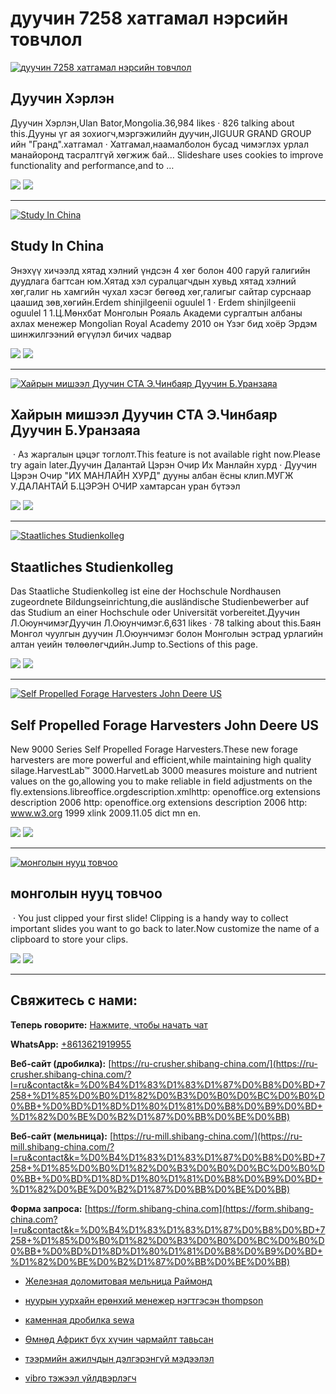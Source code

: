 # дуучин 7258 хатгамал нэрсийн товчлол

<a href="https://swt.shibang-china.com/?l=ru&img&k=%D0%B4%D1%83%D1%83%D1%87%D0%B8%D0%BD+7258+%D1%85%D0%B0%D1%82%D0%B3%D0%B0%D0%BC%D0%B0%D0%BB+%D0%BD%D1%8D%D1%80%D1%81%D0%B8%D0%B9%D0%BD+%D1%82%D0%BE%D0%B2%D1%87%D0%BB%D0%BE%D0%BB" target="_blank">![дуучин 7258 хатгамал нэрсийн товчлол](http://static.shibang-china.com/all-800x300/346.jpg)</a>

## Дуучин Хэрлэн
Дуучин Хэрлэн,Ulan Bator,Mongolia.36,984 likes &#183; 826 talking about this.Дууны үг ая зохиогч,мэргэжилийн дуучин,JIGUUR GRAND GROUP ийн &quot;Гранд&quot;.хатгамал&nbsp;&#0183;&#32;Хатгамал,наамалболон бусад чимэглэх урлал манайоронд тасралтгүй хөгжиж бай… Slideshare uses cookies to improve functionality and performance,and to …


<a href="https://whatsapp.shibangsoft.com/WhatsApp.php" target="_blank" title="WhatsApp">![](http://static.shibang-china.com/icon/whatsapp.png)</a> <a href="https://swt.shibang-china.com/?l=ru&icon&k=%D0%B4%D1%83%D1%83%D1%87%D0%B8%D0%BD+7258+%D1%85%D0%B0%D1%82%D0%B3%D0%B0%D0%BC%D0%B0%D0%BB+%D0%BD%D1%8D%D1%80%D1%81%D0%B8%D0%B9%D0%BD+%D1%82%D0%BE%D0%B2%D1%87%D0%BB%D0%BE%D0%BB" target="_blank">![](http://static.shibang-china.com/icon/chat-ru.png)</a>

---

<a href="https://swt.shibang-china.com/?l=ru&img&k=%D0%B4%D1%83%D1%83%D1%87%D0%B8%D0%BD+7258+%D1%85%D0%B0%D1%82%D0%B3%D0%B0%D0%BC%D0%B0%D0%BB+%D0%BD%D1%8D%D1%80%D1%81%D0%B8%D0%B9%D0%BD+%D1%82%D0%BE%D0%B2%D1%87%D0%BB%D0%BE%D0%BB" target="_blank">![Study In China](http://static.shibang-china.com/all-800x300/599.jpg)</a>

## Study In China
Энэхүү хичээлд хятад хэлний үндсэн 4 хөг болон 400 гаруй галигийн дуудлага багтсан юм.Хятад хэл суралцагчдын хувьд хятад хэлний хөг,галиг нь хамгийн чухал хэсэг бөгөөд хөг,галигыг сайтар сурснаар цаашид зөв,хөгийн.Erdem shinjilgeenii oguulel 1&nbsp;&#0183;&#32;Erdem shinjilgeenii oguulel 1 1.Ц.Мөнхбат Монголын Рояаль Академи сургалтын албаны ахлах менежер Mongolian Royal Academy 2010 он Үзэг бид хоёр Эрдэм шинжилгээний өгүүлэл бичих чадвар


<a href="https://whatsapp.shibangsoft.com/WhatsApp.php" target="_blank" title="WhatsApp">![](http://static.shibang-china.com/icon/whatsapp.png)</a> <a href="https://swt.shibang-china.com/?l=ru&icon&k=%D0%B4%D1%83%D1%83%D1%87%D0%B8%D0%BD+7258+%D1%85%D0%B0%D1%82%D0%B3%D0%B0%D0%BC%D0%B0%D0%BB+%D0%BD%D1%8D%D1%80%D1%81%D0%B8%D0%B9%D0%BD+%D1%82%D0%BE%D0%B2%D1%87%D0%BB%D0%BE%D0%BB" target="_blank">![](http://static.shibang-china.com/icon/chat-ru.png)</a>

---

<a href="https://swt.shibang-china.com/?l=ru&img&k=%D0%B4%D1%83%D1%83%D1%87%D0%B8%D0%BD+7258+%D1%85%D0%B0%D1%82%D0%B3%D0%B0%D0%BC%D0%B0%D0%BB+%D0%BD%D1%8D%D1%80%D1%81%D0%B8%D0%B9%D0%BD+%D1%82%D0%BE%D0%B2%D1%87%D0%BB%D0%BE%D0%BB" target="_blank">![Хайрын мишээл Дуучин СТА Э.Чинбаяр Дуучин Б.Уранзаяа](http://static.shibang-china.com/all-800x300/1102.jpg)</a>

## Хайрын мишээл Дуучин СТА Э.Чинбаяр Дуучин Б.Уранзаяа
&nbsp;&#0183;&#32;Аз жаргалын цэцэг тоглолт.This feature is not available right now.Please try again later.Дуучин Далантай Цэрэн Очир Их Манлайн хурд&nbsp;&#0183;&#32;Дуучин Цэрэн Очир &quot;ИХ МАНЛАЙН ХУРД&quot; дууны албан ёсны клип.МУГЖ У.ДАЛАНТАЙ Б.ЦЭРЭН ОЧИР хамтарсан уран бүтээл


<a href="https://whatsapp.shibangsoft.com/WhatsApp.php" target="_blank" title="WhatsApp">![](http://static.shibang-china.com/icon/whatsapp.png)</a> <a href="https://swt.shibang-china.com/?l=ru&icon&k=%D0%B4%D1%83%D1%83%D1%87%D0%B8%D0%BD+7258+%D1%85%D0%B0%D1%82%D0%B3%D0%B0%D0%BC%D0%B0%D0%BB+%D0%BD%D1%8D%D1%80%D1%81%D0%B8%D0%B9%D0%BD+%D1%82%D0%BE%D0%B2%D1%87%D0%BB%D0%BE%D0%BB" target="_blank">![](http://static.shibang-china.com/icon/chat-ru.png)</a>

---

<a href="https://swt.shibang-china.com/?l=ru&img&k=%D0%B4%D1%83%D1%83%D1%87%D0%B8%D0%BD+7258+%D1%85%D0%B0%D1%82%D0%B3%D0%B0%D0%BC%D0%B0%D0%BB+%D0%BD%D1%8D%D1%80%D1%81%D0%B8%D0%B9%D0%BD+%D1%82%D0%BE%D0%B2%D1%87%D0%BB%D0%BE%D0%BB" target="_blank">![Staatliches Studienkolleg](http://static.shibang-china.com/all-800x300/327.jpg)</a>

## Staatliches Studienkolleg
Das Staatliche Studienkolleg ist eine der Hochschule Nordhausen zugeordnete Bildungseinrichtung,die ausl&#228;ndische Studienbewerber auf das Studium an einer Hochschule oder Universit&#228;t vorbereitet.Дуучин Л.ОюунчимэгДуучин Л.Оюунчимэг.6,631 likes &#183; 78 talking about this.Баян Монгол чуулгын дуучин Л.Оюунчимэг болон Монголын эстрад урлагийн алтан үеийн төлөөлөгчдийн.Jump to.Sections of this page.


<a href="https://whatsapp.shibangsoft.com/WhatsApp.php" target="_blank" title="WhatsApp">![](http://static.shibang-china.com/icon/whatsapp.png)</a> <a href="https://swt.shibang-china.com/?l=ru&icon&k=%D0%B4%D1%83%D1%83%D1%87%D0%B8%D0%BD+7258+%D1%85%D0%B0%D1%82%D0%B3%D0%B0%D0%BC%D0%B0%D0%BB+%D0%BD%D1%8D%D1%80%D1%81%D0%B8%D0%B9%D0%BD+%D1%82%D0%BE%D0%B2%D1%87%D0%BB%D0%BE%D0%BB" target="_blank">![](http://static.shibang-china.com/icon/chat-ru.png)</a>

---

<a href="https://swt.shibang-china.com/?l=ru&img&k=%D0%B4%D1%83%D1%83%D1%87%D0%B8%D0%BD+7258+%D1%85%D0%B0%D1%82%D0%B3%D0%B0%D0%BC%D0%B0%D0%BB+%D0%BD%D1%8D%D1%80%D1%81%D0%B8%D0%B9%D0%BD+%D1%82%D0%BE%D0%B2%D1%87%D0%BB%D0%BE%D0%BB" target="_blank">![Self Propelled Forage Harvesters John Deere US](http://static.shibang-china.com/all-800x300/66.jpg)</a>

## Self Propelled Forage Harvesters John Deere US
New 9000 Series Self Propelled Forage Harvesters.These new forage harvesters are more powerful and efficient,while maintaining high quality silage.HarvestLab™ 3000.HarvetLab 3000 measures moisture and nutrient values on the go,allowing you to make reliable in field adjustments on the fly.extensions.libreoffice.orgdescription.xmlhttp: openoffice.org extensions description 2006 http: openoffice.org extensions description 2006 http: www.w3.org 1999 xlink 2009.11.05 dict mn en.


<a href="https://whatsapp.shibangsoft.com/WhatsApp.php" target="_blank" title="WhatsApp">![](http://static.shibang-china.com/icon/whatsapp.png)</a> <a href="https://swt.shibang-china.com/?l=ru&icon&k=%D0%B4%D1%83%D1%83%D1%87%D0%B8%D0%BD+7258+%D1%85%D0%B0%D1%82%D0%B3%D0%B0%D0%BC%D0%B0%D0%BB+%D0%BD%D1%8D%D1%80%D1%81%D0%B8%D0%B9%D0%BD+%D1%82%D0%BE%D0%B2%D1%87%D0%BB%D0%BE%D0%BB" target="_blank">![](http://static.shibang-china.com/icon/chat-ru.png)</a>

---

<a href="https://swt.shibang-china.com/?l=ru&img&k=%D0%B4%D1%83%D1%83%D1%87%D0%B8%D0%BD+7258+%D1%85%D0%B0%D1%82%D0%B3%D0%B0%D0%BC%D0%B0%D0%BB+%D0%BD%D1%8D%D1%80%D1%81%D0%B8%D0%B9%D0%BD+%D1%82%D0%BE%D0%B2%D1%87%D0%BB%D0%BE%D0%BB" target="_blank">![монголын нууц товчоо](http://static.shibang-china.com/all-800x300/1450.jpg)</a>

## монголын нууц товчоо
&nbsp;&#0183;&#32;You just clipped your first slide! Clipping is a handy way to collect important slides you want to go back to later.Now customize the name of a clipboard to store your clips.

<a href="https://whatsapp.shibangsoft.com/WhatsApp.php" target="_blank" title="WhatsApp">![](http://static.shibang-china.com/icon/whatsapp.png)</a> <a href="https://swt.shibang-china.com/?l=ru&icon&k=%D0%B4%D1%83%D1%83%D1%87%D0%B8%D0%BD+7258+%D1%85%D0%B0%D1%82%D0%B3%D0%B0%D0%BC%D0%B0%D0%BB+%D0%BD%D1%8D%D1%80%D1%81%D0%B8%D0%B9%D0%BD+%D1%82%D0%BE%D0%B2%D1%87%D0%BB%D0%BE%D0%BB" target="_blank">![](http://static.shibang-china.com/icon/chat-ru.png)</a>

---
## Свяжитесь с нами:

**Теперь говорите:** [Нажмите, чтобы начать чат](https://swt.shibang-china.com?l=ru&contact&k=%D0%B4%D1%83%D1%83%D1%87%D0%B8%D0%BD+7258+%D1%85%D0%B0%D1%82%D0%B3%D0%B0%D0%BC%D0%B0%D0%BB+%D0%BD%D1%8D%D1%80%D1%81%D0%B8%D0%B9%D0%BD+%D1%82%D0%BE%D0%B2%D1%87%D0%BB%D0%BE%D0%BB)

**WhatsApp:**  [+8613621919955](https://whatsapp.shibangsoft.com/WhatsApp.php)

**Веб-сайт (дробилка):** [https://ru-crusher.shibang-china.com/](https://ru-crusher.shibang-china.com/?l=ru&contact&k=%D0%B4%D1%83%D1%83%D1%87%D0%B8%D0%BD+7258+%D1%85%D0%B0%D1%82%D0%B3%D0%B0%D0%BC%D0%B0%D0%BB+%D0%BD%D1%8D%D1%80%D1%81%D0%B8%D0%B9%D0%BD+%D1%82%D0%BE%D0%B2%D1%87%D0%BB%D0%BE%D0%BB)

**Веб-сайт (мельница):** [https://ru-mill.shibang-china.com/](https://ru-mill.shibang-china.com/?l=ru&contact&k=%D0%B4%D1%83%D1%83%D1%87%D0%B8%D0%BD+7258+%D1%85%D0%B0%D1%82%D0%B3%D0%B0%D0%BC%D0%B0%D0%BB+%D0%BD%D1%8D%D1%80%D1%81%D0%B8%D0%B9%D0%BD+%D1%82%D0%BE%D0%B2%D1%87%D0%BB%D0%BE%D0%BB)

**Форма запроса:** [https://form.shibang-china.com](https://form.shibang-china.com?l=ru&contact&k=%D0%B4%D1%83%D1%83%D1%87%D0%B8%D0%BD+7258+%D1%85%D0%B0%D1%82%D0%B3%D0%B0%D0%BC%D0%B0%D0%BB+%D0%BD%D1%8D%D1%80%D1%81%D0%B8%D0%B9%D0%BD+%D1%82%D0%BE%D0%B2%D1%87%D0%BB%D0%BE%D0%BB)

* [Железная доломитовая мельница Раймонд](../126/%D0%96%D0%B5%D0%BB%D0%B5%D0%B7%D0%BD%D0%B0%D1%8F%20%D0%B4%D0%BE%D0%BB%D0%BE%D0%BC%D0%B8%D1%82%D0%BE%D0%B2%D0%B0%D1%8F%20%D0%BC%D0%B5%D0%BB%D1%8C%D0%BD%D0%B8%D1%86%D0%B0%20%D0%A0%D0%B0%D0%B9%D0%BC%D0%BE%D0%BD%D0%B4.md)

* [нуурын уурхайн ерөнхий менежер нэгтгэсэн thompson](../127/%D0%BD%D1%83%D1%83%D1%80%D1%8B%D0%BD%20%D1%83%D1%83%D1%80%D1%85%D0%B0%D0%B9%D0%BD%20%D0%B5%D1%80%D3%A9%D0%BD%D1%85%D0%B8%D0%B9%20%D0%BC%D0%B5%D0%BD%D0%B5%D0%B6%D0%B5%D1%80%20%D0%BD%D1%8D%D0%B3%D1%82%D0%B3%D1%8D%D1%81%D1%8D%D0%BD%20thompson.md)

* [каменная дробилка sewa](../130/%D0%BA%D0%B0%D0%BC%D0%B5%D0%BD%D0%BD%D0%B0%D1%8F%20%D0%B4%D1%80%D0%BE%D0%B1%D0%B8%D0%BB%D0%BA%D0%B0%20sewa.md)

* [Өмнөд Африкт бүх хүчин чармайлт тавьсан](../128/%D3%A8%D0%BC%D0%BD%D3%A9%D0%B4%20%D0%90%D1%84%D1%80%D0%B8%D0%BA%D1%82%20%D0%B1%D2%AF%D1%85%20%D1%85%D2%AF%D1%87%D0%B8%D0%BD%20%D1%87%D0%B0%D1%80%D0%BC%D0%B0%D0%B9%D0%BB%D1%82%20%D1%82%D0%B0%D0%B2%D1%8C%D1%81%D0%B0%D0%BD.md)

* [тээрмийн ажилчдын дэлгэрэнгүй мэдээлэл](../126/%D1%82%D1%8D%D1%8D%D1%80%D0%BC%D0%B8%D0%B9%D0%BD%20%D0%B0%D0%B6%D0%B8%D0%BB%D1%87%D0%B4%D1%8B%D0%BD%20%D0%B4%D1%8D%D0%BB%D0%B3%D1%8D%D1%80%D1%8D%D0%BD%D0%B3%D2%AF%D0%B9%20%D0%BC%D1%8D%D0%B4%D1%8D%D1%8D%D0%BB%D1%8D%D0%BB.md)

* [vibro тэжээл үйлдвэрлэгч](../130/vibro%20%D1%82%D1%8D%D0%B6%D1%8D%D1%8D%D0%BB%20%D2%AF%D0%B9%D0%BB%D0%B4%D0%B2%D1%8D%D1%80%D0%BB%D1%8D%D0%B3%D1%87.md)
